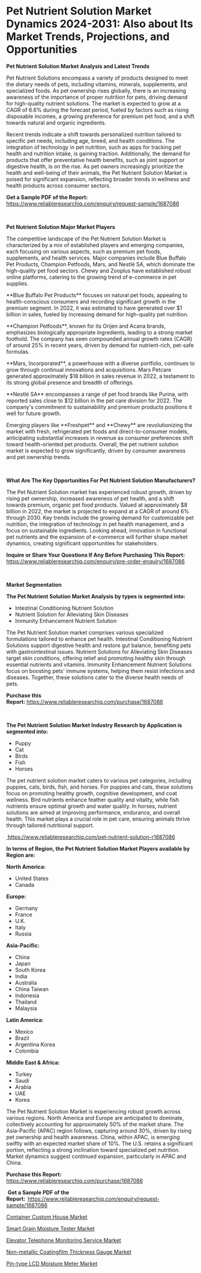 <p><h1>Pet Nutrient Solution Market Dynamics 2024-2031: Also about Its Market Trends, Projections, and Opportunities</h1></p><p><strong>Pet Nutrient Solution Market Analysis and Latest Trends</strong></p>
<p><p>Pet Nutrient Solutions encompass a variety of products designed to meet the dietary needs of pets, including vitamins, minerals, supplements, and specialized foods. As pet ownership rises globally, there is an increasing awareness of the importance of proper nutrition for pets, driving demand for high-quality nutrient solutions. The market is expected to grow at a CAGR of 6.6% during the forecast period, fueled by factors such as rising disposable incomes, a growing preference for premium pet food, and a shift towards natural and organic ingredients.</p><p>Recent trends indicate a shift towards personalized nutrition tailored to specific pet needs, including age, breed, and health conditions. The integration of technology in pet nutrition, such as apps for tracking pet health and nutrition intake, is gaining traction. Additionally, the demand for products that offer preventative health benefits, such as joint support or digestive health, is on the rise. As pet owners increasingly prioritize the health and well-being of their animals, the Pet Nutrient Solution Market is poised for significant expansion, reflecting broader trends in wellness and health products across consumer sectors.</p></p>
<p><strong>Get a Sample PDF of the Report:&nbsp;</strong> <a href="https://www.reliableresearchiq.com/enquiry/request-sample/1687086?utm_campaign=1521&utm_medium=2&utm_source=Github&utm_content=ia&utm_term=16102024&utm_id=pet-nutrient-solution">https://www.reliableresearchiq.com/enquiry/request-sample/1687086</a></p>
<p>&nbsp;</p>
<p><strong>Pet Nutrient Solution Major Market Players</strong></p>
<p><p>The competitive landscape of the Pet Nutrient Solution Market is characterized by a mix of established players and emerging companies, each focusing on various aspects, such as premium pet foods, supplements, and health services. Major companies include Blue Buffalo Pet Products, Champion Petfoods, Mars, and Nestlé SA, which dominate the high-quality pet food sectors. Chewy and Zooplus have established robust online platforms, catering to the growing trend of e-commerce in pet supplies.</p><p>**Blue Buffalo Pet Products** focuses on natural pet foods, appealing to health-conscious consumers and recording significant growth in the premium segment. In 2022, it was estimated to have generated over $1 billion in sales, fueled by increasing demand for high-quality pet nutrition.</p><p>**Champion Petfoods**, known for its Orijen and Acana brands, emphasizes biologically appropriate ingredients, leading to a strong market foothold. The company has seen compounded annual growth rates (CAGR) of around 25% in recent years, driven by demand for nutrient-rich, pet-safe formulas.</p><p>**Mars, Incorporated**, a powerhouse with a diverse portfolio, continues to grow through continual innovations and acquisitions. Mars Petcare generated approximately $18 billion in sales revenue in 2022, a testament to its strong global presence and breadth of offerings.</p><p>**Nestlé SA** encompasses a range of pet food brands like Purina, with reported sales close to $12 billion in the pet care division for 2022. The company's commitment to sustainability and premium products positions it well for future growth.</p><p>Emerging players like **Freshpet** and **Chewy** are revolutionizing the market with fresh, refrigerated pet foods and direct-to-consumer models, anticipating substantial increases in revenue as consumer preferences shift toward health-oriented pet products. Overall, the pet nutrient solution market is expected to grow significantly, driven by consumer awareness and pet ownership trends.</p></p>
<p>&nbsp;</p>
<p><strong>What Are The Key Opportunities For Pet Nutrient Solution Manufacturers?</strong></p>
<p><p>The Pet Nutrient Solution market has experienced robust growth, driven by rising pet ownership, increased awareness of pet health, and a shift towards premium, organic pet food products. Valued at approximately $8 billion in 2022, the market is projected to expand at a CAGR of around 6% through 2030. Key trends include the growing demand for customizable pet nutrition, the integration of technology in pet health management, and a focus on sustainable ingredients. Looking ahead, innovation in functional pet nutrients and the expansion of e-commerce will further shape market dynamics, creating significant opportunities for stakeholders.</p></p>
<p><strong>Inquire or Share Your Questions If Any Before Purchasing This Report:</strong> <a href="https://www.reliableresearchiq.com/enquiry/pre-order-enquiry/1687086?utm_campaign=1521&utm_medium=2&utm_source=Github&utm_content=ia&utm_term=16102024&utm_id=pet-nutrient-solution">https://www.reliableresearchiq.com/enquiry/pre-order-enquiry/1687086</a></p>
<p>&nbsp;</p>
<p><strong>Market Segmentation</strong></p>
<p><strong>The Pet Nutrient Solution Market Analysis by types is segmented into:</strong></p>
<p><ul><li>Intestinal Conditioning Nutrient Solution</li><li>Nutrient Solution for Alleviating Skin Diseases</li><li>Immunity Enhancement Nutrient Solution</li></ul></p>
<p><p>The Pet Nutrient Solution market comprises various specialized formulations tailored to enhance pet health. Intestinal Conditioning Nutrient Solutions support digestive health and restore gut balance, benefiting pets with gastrointestinal issues. Nutrient Solutions for Alleviating Skin Diseases target skin conditions, offering relief and promoting healthy skin through essential nutrients and vitamins. Immunity Enhancement Nutrient Solutions focus on boosting pets' immune systems, helping them resist infections and diseases. Together, these solutions cater to the diverse health needs of pets.</p></p>
<p><strong>Purchase this Report:&nbsp;</strong><a href="https://www.reliableresearchiq.com/purchase/1687086?utm_campaign=1521&utm_medium=2&utm_source=Github&utm_content=ia&utm_term=16102024&utm_id=pet-nutrient-solution">https://www.reliableresearchiq.com/purchase/1687086</a></p>
<p>&nbsp;</p>
<p><strong>The Pet Nutrient Solution Market Industry Research by Application is segmented into:</strong></p>
<p><ul><li>Puppy</li><li>Cat</li><li>Birds</li><li>Fish</li><li>Horses</li></ul></p>
<p><p>The pet nutrient solution market caters to various pet categories, including puppies, cats, birds, fish, and horses. For puppies and cats, these solutions focus on promoting healthy growth, cognitive development, and coat wellness. Bird nutrients enhance feather quality and vitality, while fish nutrients ensure optimal growth and water quality. In horses, nutrient solutions are aimed at improving performance, endurance, and overall health. This market plays a crucial role in pet care, ensuring animals thrive through tailored nutritional support.</p></p>
<p><a href="https://www.reliableresearchiq.com/pet-nutrient-solution-r1687086?utm_campaign=1521&utm_medium=2&utm_source=Github&utm_content=ia&utm_term=16102024&utm_id=pet-nutrient-solution">&nbsp;https://www.reliableresearchiq.com/pet-nutrient-solution-r1687086</a></p>
<p><strong>In terms of Region, the Pet Nutrient Solution Market Players available by Region are:</strong></p>
<p>
    <p> <strong> North America: </strong>
        <ul>
            <li>United States</li>
            <li>Canada</li>
        </ul>
        </p> 
    <p> <strong> Europe: </strong>
        <ul>
            <li>Germany</li>
            <li>France</li>
            <li>U.K.</li>
            <li>Italy</li>
            <li>Russia</li>
        </ul>
        </p> 
    <p> <strong> Asia-Pacific: </strong>
        <ul>
            <li>China</li>
            <li>Japan</li>
            <li>South Korea</li>
            <li>India</li>
            <li>Australia</li>
            <li>China Taiwan</li>
            <li>Indonesia</li>
            <li>Thailand</li>
            <li>Malaysia</li>
        </ul>
        </p> 
    <p> <strong> Latin America: </strong>
        <ul>
            <li>Mexico</li>
            <li>Brazil</li>
            <li>Argentina Korea</li>
            <li>Colombia</li>
        </ul>
        </p> 
    <p> <strong> Middle East & Africa: </strong>
        <ul>
            <li>Turkey</li>
            <li>Saudi</li>
            <li>Arabia</li>
            <li>UAE</li>
            <li>Korea</li>
        </ul>
    </p>
    </p>
<p><p>The Pet Nutrient Solution Market is experiencing robust growth across various regions. North America and Europe are anticipated to dominate, collectively accounting for approximately 50% of the market share. The Asia-Pacific (APAC) region follows, capturing around 30%, driven by rising pet ownership and health awareness. China, within APAC, is emerging swiftly with an expected market share of 10%. The U.S. retains a significant portion, reflecting a strong inclination toward specialized pet nutrition. Market dynamics suggest continued expansion, particularly in APAC and China.</p></p>
<p><strong>Purchase this Report: </strong><a href="https://www.reliableresearchiq.com/purchase/1687086?utm_campaign=1521&utm_medium=2&utm_source=Github&utm_content=ia&utm_term=16102024&utm_id=pet-nutrient-solution">https://www.reliableresearchiq.com/purchase/1687086</a></p>
<p>&nbsp;<strong>Get a Sample PDF of the Report:&nbsp;&nbsp;</strong><a href="https://www.reliableresearchiq.com/enquiry/request-sample/1687086?utm_campaign=1521&utm_medium=2&utm_source=Github&utm_content=ia&utm_term=16102024&utm_id=pet-nutrient-solution">https://www.reliableresearchiq.com/enquiry/request-sample/1687086</a></p>
<p><strong></strong></p>
<p><p><a href="https://www.linkedin.com/pulse/container-custom-house-market-size-growing-cagr-59-report-covers-sfcze?utm_campaign=1521&utm_medium=2&utm_source=Github&utm_content=ia&utm_term=16102024&utm_id=pet-nutrient-solution">Container Custom House Market</a></p><p><a href="https://www.linkedin.com/pulse/smart-grain-moisture-tester-market-share-size-trends-industry-vmohc?trk=public_post_embed_feed-article-content&utm_campaign=1521&utm_medium=2&utm_source=Github&utm_content=ia&utm_term=16102024&utm_id=pet-nutrient-solution">Smart Grain Moisture Tester Market</a></p><p><a href="https://www.linkedin.com/pulse/elevator-telephone-monitoring-service-market-global-regional-qtcxe?utm_campaign=1521&utm_medium=2&utm_source=Github&utm_content=ia&utm_term=16102024&utm_id=pet-nutrient-solution">Elevator Telephone Monitoring Service Market</a></p><p><a href="https://www.linkedin.com/pulse/global-non-metallic-coatingfilm-thickness-gauge-market-sector-druie?utm_campaign=1521&utm_medium=2&utm_source=Github&utm_content=ia&utm_term=16102024&utm_id=pet-nutrient-solution">Non-metallic Coatingfilm Thickness Gauge Market</a></p><p><a href="https://www.linkedin.com/pulse/key-drivers-pin-type-lcd-moisture-meter-market-trends-future-u95cc?trk=public_post_embed_feed-article-content&utm_campaign=1521&utm_medium=2&utm_source=Github&utm_content=ia&utm_term=16102024&utm_id=pet-nutrient-solution">Pin-type LCD Moisture Meter Market</a></p></p>